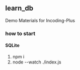 ## learn_db

Demo Materials for Incoding-Plus

### how to start

#### SQLite

1. npm i
2. node --watch ./index.js
